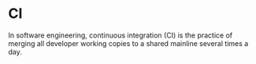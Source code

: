 # CI
In software engineering, continuous integration (CI) is the practice of merging all developer working copies to a shared mainline several times a day.
